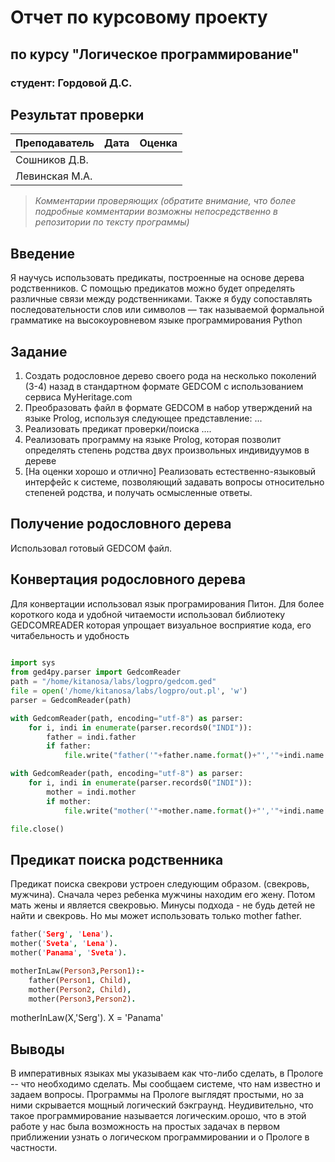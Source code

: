 # Отчет по курсовому проекту
## по курсу "Логическое программирование"

### студент: Гордовой Д.С.

## Результат проверки

| Преподаватель     | Дата         |  Оценка       |
|-------------------|--------------|---------------|
| Сошников Д.В. |              |               |
| Левинская М.А.|              |               |

> *Комментарии проверяющих (обратите внимание, что более подробные комментарии возможны непосредственно в репозитории по тексту программы)*

## Введение

Я научусь использовать предикаты, построенные на основе дерева родственников. С помощью предикатов можно будет определять различные связи между родственниками. Также я буду сопоставлять последовательности слов или символов — так называемой формальной грамматике на высокоуровневом языке программирования Python
## Задание

 1. Создать родословное дерево своего рода на несколько поколений (3-4) назад в стандартном формате GEDCOM с использованием сервиса MyHeritage.com 
 2. Преобразовать файл в формате GEDCOM в набор утверждений на языке Prolog, используя следующее представление: ...
 3. Реализовать предикат проверки/поиска .... 
 4. Реализовать программу на языке Prolog, которая позволит определять степень родства двух произвольных индивидуумов в дереве
 5. [На оценки хорошо и отлично] Реализовать естественно-языковый интерфейс к системе, позволяющий задавать вопросы относительно степеней родства, и получать осмысленные ответы. 

## Получение родословного дерева

Использовал готовый GEDCOM файл.
## Конвертация родословного дерева

Для конвертации использовал язык програмирования Питон. Для более короткого кода и удобной читаемости использовал библиотеку GEDCOMREADER которая упрощает визуальное восприятие кода, его читабельность и удобность
```python
  
import sys
from ged4py.parser import GedcomReader
path = "/home/kitanosa/labs/logpro/gedcom.ged"
file = open('/home/kitanosa/labs/logpro/out.pl', 'w')
parser = GedcomReader(path)

with GedcomReader(path, encoding="utf-8") as parser:
    for i, indi in enumerate(parser.records0("INDI")):
        father = indi.father
        if father: 
            file.write("father('"+father.name.format()+"','"+indi.name.format()+"'). \n")

with GedcomReader(path, encoding="utf-8") as parser:
    for i, indi in enumerate(parser.records0("INDI")):
        mother = indi.mother
        if mother: 
            file.write("mother('"+mother.name.format()+"','"+indi.name.format()+"'). \n")

file.close()
```
## Предикат поиска родственника
Предикат поиска свекрови устроен следующим образом. (свекровь, мужчина). Сначала через ребенка мужчины находим его жену. Потом мать жены и является свекровью. Минусы подхода - не будь детей не найти и свекровь. Но мы может использовать только mother father.
```prolog
father('Serg', 'Lena').
mother('Sveta', 'Lena').
mother('Panama', 'Sveta').

motherInLaw(Person3,Person1):-
	father(Person1, Child),
	mother(Person2, Child),
	mother(Person3,Person2).
```

motherInLaw(X,'Serg').
X = 'Panama'
## Выводы
В императивных языках мы указываем как что-либо сделать, в Прологе -- что необходимо сделать. Мы сообщаем системе, что нам известно и задаем вопросы. Программы на Прологе выглядят простыми, но за ними скрывается мощный логический бэкграунд. Неудивительно, что такое программирование называется логическим.орошо, что в этой работе у нас была возможность на простых задачах в первом приближении узнать о логическом программировании и о Прологе в частности.
